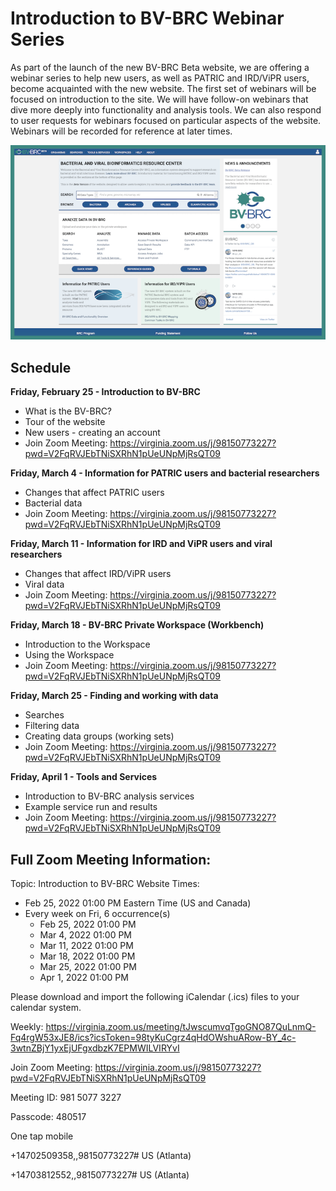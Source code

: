 # Introduction to BV-BRC Webinar Series

As part of the launch of the new BV-BRC Beta website, we are offering a webinar series to help new users, as well as PATRIC and IRD/ViPR users, become acquainted with the new website. The first set of webinars will be focused on introduction to the site. We will have follow-on webinars that dive more deeply into functionality and analysis tools. We can also respond to user requests for webinars focused on particular aspects of the website. Webinars will be recorded for reference at later times.

[![BV-BRC Website](./images/bv-brc_homepage_w-border_small.png)](https://www.bv-brc.org/)

## Schedule

**Friday, February 25 - Introduction to BV-BRC**
* What is the BV-BRC?
* Tour of the website
* New users - creating an account
* Join Zoom Meeting: <https://virginia.zoom.us/j/98150773227?pwd=V2FqRVJEbTNiSXRhN1pUeUNpMjRsQT09>

**Friday, March 4 - Information for PATRIC users and bacterial researchers**
* Changes that affect PATRIC users
* Bacterial data
* Join Zoom Meeting: <https://virginia.zoom.us/j/98150773227?pwd=V2FqRVJEbTNiSXRhN1pUeUNpMjRsQT09>

**Friday, March 11 - Information for IRD and ViPR users and viral researchers**
* Changes that affect IRD/ViPR users
* Viral data
* Join Zoom Meeting: <https://virginia.zoom.us/j/98150773227?pwd=V2FqRVJEbTNiSXRhN1pUeUNpMjRsQT09>

**Friday, March 18 - BV-BRC Private Workspace (Workbench)** 
* Introduction to the Workspace
* Using the Workspace
* Join Zoom Meeting: <https://virginia.zoom.us/j/98150773227?pwd=V2FqRVJEbTNiSXRhN1pUeUNpMjRsQT09>

**Friday, March 25 - Finding and working with data**
* Searches 
* Filtering data
* Creating data groups (working sets)
* Join Zoom Meeting: <https://virginia.zoom.us/j/98150773227?pwd=V2FqRVJEbTNiSXRhN1pUeUNpMjRsQT09>

**Friday, April 1 - Tools and Services**
* Introduction to BV-BRC analysis services
* Example service run and results
* Join Zoom Meeting: <https://virginia.zoom.us/j/98150773227?pwd=V2FqRVJEbTNiSXRhN1pUeUNpMjRsQT09>


## Full Zoom Meeting Information:

Topic: Introduction to BV-BRC Website
Times: 
* Feb 25, 2022 01:00 PM Eastern Time (US and Canada)
* Every week on Fri, 6 occurrence(s)
  * Feb 25, 2022 01:00 PM
  * Mar 4, 2022 01:00 PM
  * Mar 11, 2022 01:00 PM
  * Mar 18, 2022 01:00 PM
  * Mar 25, 2022 01:00 PM
  * Apr 1, 2022 01:00 PM

Please download and import the following iCalendar (.ics) files to your calendar system.

Weekly: <https://virginia.zoom.us/meeting/tJwscumvqTgoGNO87QuLnmQ-Fq4rgW53xJE8/ics?icsToken=98tyKuCgrz4qHdOWshuARow-BY_4c-3wtnZBjY1yxEjUFgxdbzK7EPMWILVIRYvI>

Join Zoom Meeting: <https://virginia.zoom.us/j/98150773227?pwd=V2FqRVJEbTNiSXRhN1pUeUNpMjRsQT09>

Meeting ID: 981 5077 3227

Passcode: 480517

One tap mobile

+14702509358,,98150773227# US (Atlanta)

+14703812552,,98150773227# US (Atlanta)
